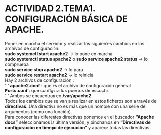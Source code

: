 # ACTIVIDAD 2.TEMA1. CONFIGURACIÓN BÁSICA DE APACHE.
Poner en marcha el servidor y realizar los siguientes cambios en los archivos de configuración:  
**sudo systemctl start apache2** -> lo pone en marcha  
**sudo systemctl status apache2**  o **sudo service apache2 status** -> lo comprueba  
**sudo service stop apache2** -> lo para  
**sudo service restart apache2** -> lo reinicia  
Hay 2 archivos de configuración  :  
'''
**apache2.conf** : que es el archivo de configuración general      
**Ports.conf** : que configura los puertos de escucha    
'''
Ambos se encuentran en **/var/apache2**  
Todos los cambios que se van a realizar en estos ficheros son a través de **directivas**. Una directiva no es más que un nombre con una serie de argumentos (como una función).  
Para conocer las diferentes directivas ponemos en el buscador **“Apache docs”** seleccionamos la última versión, y pinchamos en **“Directivas de configuración en tiempo de ejecución”**  y aparece todas las directivas.  


